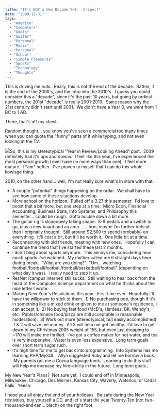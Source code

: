 ```yaml
---
title: "It's NOT a New Decade Yet.  Cripes!"
date: "2009-12-31"
tags:
  - "America"
  - "Computers"
  - "Goals"
  - "Guitar"
  - "Personal"
  - "Music"
  - "Personal"
  - "School"
  - "Simple Pleasures"
  - "Sports"
  - "Technology"
  - "Thoughts"
---
```


This is driving me nuts.  Really, this is not the end of the decade.  Rather, it is the end of the 2000's, and the intro into the 2010's.  I guess you could consider this a "decade", since it's the past 10 years, but going by ordinal numbers, the 201st "decade" is really 2001-2010.  Same reason why the 21st century didn't start until 2001.  We didn't have a Year 0, we went from 1 BC to 1 AD.

There, that's off my chest.

Random thought... you know you've seen a commercial too many times when you can quote the "funny" parts of it while typing, and not even looking at the TV.

![](images/TSq06_IMasterV.jpg)So, this is my stereotypical "Year in Review/Looking Ahead" post.  2009 definitely had it's ups and downs.  I feel like this year, I've experienced the most personal growth I ever have (in more ways than one).  I feel more mature.  I \*am\* heftier.  I've proven to myself that I can do this whole kowlage thing.

2010, on the other hand... well, I'm not really sure what's in store with that.

- A couple "potential" things happening on the radar.  We shall have to see how some of these situations develop.
- More school on the horizon.  Pulled off a 3.27 this semester.  I'd love to boost that a bit more, but one step at a time.  Micro Econ, Financial Accounting, Business Stats, Info Systems, and Philosophy this semester... could be rough.  Gotta buckle down a bit more.
- The guitar rig is slooooowly taking shape.  8-9 pedals and a switch to go, plus a new board and an amp.  .... hrm, maybe I'm farther behind than I originally thought.  Still around $2,500 to spend (probably) on everything.  It'll cost a bit, but it'll be worth it.  One little bit at a time.
- Reconnecting with old friends, meeting with new ones.  Hopefully I can continue the trend that I've started these last 2 months.
- I don't blog about sports anymore.  This annoys me, considering how much sports I've watched.  My mother called me 6 straight days here during break.  "What are you doing?"  "Um... watching football/football/football/football/basketball/football" (depending on what day it was).  I really need to step it up.
- ResNet (campus internet) still sucks.  Still waiting to hear back from the head of the Computer Science department on what he thinks about the nice letter I wrote.
- Making New Year's Resolutions this year.  First time ever.  Hopefully I'll have the willpower to stick to them.  1) No purchasing pop, though if it's in something like a mixed drink or given to me at someone's residence, I can accept it.  2) No buying fast food (McD's, Hardees, BK, Wendy's, etc.  Pablos/chinese food/pizza are still acceptable in reasonable moderation).  3) Work out more (stereotypical, but easily accomplished).  1 & 2 will save me money.  All 3 will help me get healthy.  I'd love to get down to my Christmas 2005 weight of 155, but even just dropping to ~170 will make me thrilled.  I've got a coffee maker for hot water, and tea is very inexpensive.  Water is even less expensive.  Long term goals over short term sugar rush.
- It's high time for me to get back into programming.  Info Systems has me learning PHP/MySQL.  Allyn suggested Ruby and let me borrow a book.  My parents got me a Cocoa language book.  Learning to do this stuff will help me increase my hire-ability in the future.  Long term goals...

My New Year's Plans?  Not sure yet.  I could end off in Minneapolis, Milwaukee, Chicago, Des Moines, Kansas City, Waverly, Waterloo, or Cedar Falls.  Yeesh.

I hope you all enjoy the end of your holidays.  Be safe during the New Year festivities, buy yourself a DD, and let's start the year Twenty-Ten (not two-thousand-and-ten... blech) on the right foot.
